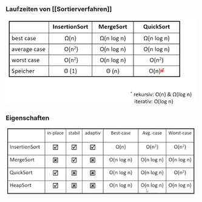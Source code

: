 ### Laufzeiten von [[Sortierverfahren]]
![](../../../../z_images/Pasted%20image%2020221028155451.png)

### Eigenschaften
![](../../../../z_images/Pasted%20image%2020221029184311.png)